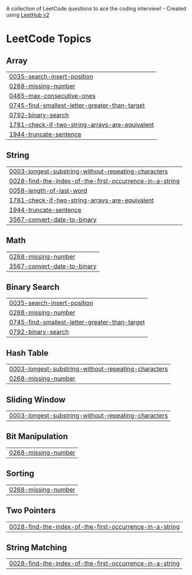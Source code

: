 A collection of LeetCode questions to ace the coding interview! - Created using [LeetHub v2](https://github.com/arunbhardwaj/LeetHub-2.0)
<!---LeetCode Topics Start-->
# LeetCode Topics
## Array
|  |
| ------- |
| [0035-search-insert-position](https://github.com/Ga-Kabilaish/My-Leetcode-Solutions/tree/master/0035-search-insert-position) |
| [0268-missing-number](https://github.com/Ga-Kabilaish/My-Leetcode-Solutions/tree/master/0268-missing-number) |
| [0485-max-consecutive-ones](https://github.com/Ga-Kabilaish/My-Leetcode-Solutions/tree/master/0485-max-consecutive-ones) |
| [0745-find-smallest-letter-greater-than-target](https://github.com/Ga-Kabilaish/My-Leetcode-Solutions/tree/master/0745-find-smallest-letter-greater-than-target) |
| [0792-binary-search](https://github.com/Ga-Kabilaish/My-Leetcode-Solutions/tree/master/0792-binary-search) |
| [1781-check-if-two-string-arrays-are-equivalent](https://github.com/Ga-Kabilaish/My-Leetcode-Solutions/tree/master/1781-check-if-two-string-arrays-are-equivalent) |
| [1944-truncate-sentence](https://github.com/Ga-Kabilaish/My-Leetcode-Solutions/tree/master/1944-truncate-sentence) |
## String
|  |
| ------- |
| [0003-longest-substring-without-repeating-characters](https://github.com/Ga-Kabilaish/My-Leetcode-Solutions/tree/master/0003-longest-substring-without-repeating-characters) |
| [0028-find-the-index-of-the-first-occurrence-in-a-string](https://github.com/Ga-Kabilaish/My-Leetcode-Solutions/tree/master/0028-find-the-index-of-the-first-occurrence-in-a-string) |
| [0058-length-of-last-word](https://github.com/Ga-Kabilaish/My-Leetcode-Solutions/tree/master/0058-length-of-last-word) |
| [1781-check-if-two-string-arrays-are-equivalent](https://github.com/Ga-Kabilaish/My-Leetcode-Solutions/tree/master/1781-check-if-two-string-arrays-are-equivalent) |
| [1944-truncate-sentence](https://github.com/Ga-Kabilaish/My-Leetcode-Solutions/tree/master/1944-truncate-sentence) |
| [3567-convert-date-to-binary](https://github.com/Ga-Kabilaish/My-Leetcode-Solutions/tree/master/3567-convert-date-to-binary) |
## Math
|  |
| ------- |
| [0268-missing-number](https://github.com/Ga-Kabilaish/My-Leetcode-Solutions/tree/master/0268-missing-number) |
| [3567-convert-date-to-binary](https://github.com/Ga-Kabilaish/My-Leetcode-Solutions/tree/master/3567-convert-date-to-binary) |
## Binary Search
|  |
| ------- |
| [0035-search-insert-position](https://github.com/Ga-Kabilaish/My-Leetcode-Solutions/tree/master/0035-search-insert-position) |
| [0268-missing-number](https://github.com/Ga-Kabilaish/My-Leetcode-Solutions/tree/master/0268-missing-number) |
| [0745-find-smallest-letter-greater-than-target](https://github.com/Ga-Kabilaish/My-Leetcode-Solutions/tree/master/0745-find-smallest-letter-greater-than-target) |
| [0792-binary-search](https://github.com/Ga-Kabilaish/My-Leetcode-Solutions/tree/master/0792-binary-search) |
## Hash Table
|  |
| ------- |
| [0003-longest-substring-without-repeating-characters](https://github.com/Ga-Kabilaish/My-Leetcode-Solutions/tree/master/0003-longest-substring-without-repeating-characters) |
| [0268-missing-number](https://github.com/Ga-Kabilaish/My-Leetcode-Solutions/tree/master/0268-missing-number) |
## Sliding Window
|  |
| ------- |
| [0003-longest-substring-without-repeating-characters](https://github.com/Ga-Kabilaish/My-Leetcode-Solutions/tree/master/0003-longest-substring-without-repeating-characters) |
## Bit Manipulation
|  |
| ------- |
| [0268-missing-number](https://github.com/Ga-Kabilaish/My-Leetcode-Solutions/tree/master/0268-missing-number) |
## Sorting
|  |
| ------- |
| [0268-missing-number](https://github.com/Ga-Kabilaish/My-Leetcode-Solutions/tree/master/0268-missing-number) |
## Two Pointers
|  |
| ------- |
| [0028-find-the-index-of-the-first-occurrence-in-a-string](https://github.com/Ga-Kabilaish/My-Leetcode-Solutions/tree/master/0028-find-the-index-of-the-first-occurrence-in-a-string) |
## String Matching
|  |
| ------- |
| [0028-find-the-index-of-the-first-occurrence-in-a-string](https://github.com/Ga-Kabilaish/My-Leetcode-Solutions/tree/master/0028-find-the-index-of-the-first-occurrence-in-a-string) |
<!---LeetCode Topics End-->